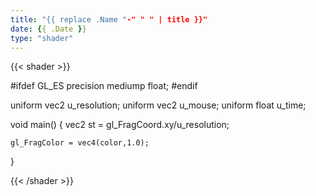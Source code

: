```yaml
---
title: "{{ replace .Name "-" " " | title }}"
date: {{ .Date }}
type: "shader"
---
```


{{< shader >}}

#ifdef GL_ES
precision mediump float;
#endif

uniform vec2 u_resolution;
uniform vec2 u_mouse;
uniform float u_time;

void main() {
    vec2 st = gl_FragCoord.xy/u_resolution;

    gl_FragColor = vec4(color,1.0);
}

{{< /shader >}}

